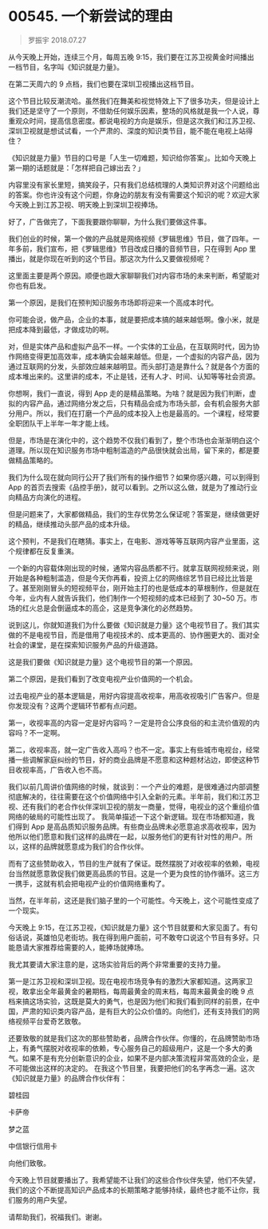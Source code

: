 # 00545. 一个新尝试的理由
> 罗振宇 2018.07.27

从今天晚上开始，连续三个月，每周五晚 9:15，我们要在江苏卫视黄金时间播出一档节目，名字叫《知识就是力量》。

在第二天周六的 9 点档，我们也要在深圳卫视播出这档节目。

这个节目比较反潮流哈。虽然我们在舞美和视觉特效上下了很多功夫，但是设计上我们还是坚守了一个原则，不借助任何娱乐因素，整场的风格就是我一个人说，尊重观众时间，提高信息密度。都说电视的方向是娱乐，但是这次我们和江苏卫视、深圳卫视就是想试试看，一个严肃的、深度的知识类节目，能不能在电视上站得住？

《知识就是力量》节目的口号是「人生一切难题，知识给你答案」。比如今天晚上第一期的话题就是：「怎样把自己嫁出去？」

内容里没有家长里短，搞笑段子，只有我们总结梳理的人类知识界对这个问题给出的答案。你也许没有这个问题，你身边的朋友有没有需要这个知识的呢？欢迎大家今天晚上到江苏卫视、明天晚上到深圳卫视捧场。

好了，广告做完了，下面我要跟你聊聊，为什么我们要做这件事。

我们创业的时候，第一个做的产品就是网络视频《罗辑思维》节目，做了四年。一年多前，我们宣布，把《罗辑思维》节目改成日播的音频节目，只在得到 App 里播出，就是你现在听到的这个节目。那这次为什么又要做视频呢？

这里面主要是两个原因。顺便也跟大家聊聊我们对内容市场的未来判断，希望能对你也有启发。

第一个原因，是我们在预判知识服务市场即将迎来一个高成本时代。

你可能会说，做产品，企业的本事，就是要把成本搞的越来越低啊。像小米，就是把成本降到最低，才做成功的啊。

对，但是实体产品和虚拟产品不一样。一个实体的工业品，在互联网时代，因为协作网络变得更加高效率，成本确实会越来越低。但是，一个虚拟的内容产品，因为通过互联网的分发，头部效应越来越明显。而头部打造是靠什么？就是各个方面的成本堆出来的。这里讲的成本，不止是钱，还有人才、时间、认知等等社会资源。

你想啊，我们一直说，得到 App 走的是精品策略。为啥？就是因为我们判断，虚拟的内容产品，通过网络分发之后，只有精品会成为市场头部，会有机会服务大部分用户。所以，我们在打磨一个产品的成本投入上也是最高的。一个课程，经常要全职团队干上半年一年才能上线。

但是，市场是在演化中的，这个趋势不仅我们看到了，整个市场也会渐渐明白这个道理。所以现在知识服务市场中粗制滥造的产品很快就会出局，留下来的，都是要做精品策略的。

我们为什么现在就向同行公开了我们所有的操作细节？如果你感兴趣，可以到得到 App 的首页去搜索《品控手册》，就可以看到。之所以这么做，就是为了推动行业向精品方向演化的进程。

但是问题来了，大家都做精品，我们的生存优势怎么保证呢？答案是，继续做更好的精品，继续推动头部产品的成本升级。

这个预判，不是我们在瞎猜。事实上，在电影、游戏等等互联网内容产业里面，这个规律都在反复重演。

一个新的内容载体刚出现的时候，通常内容品质都不行。就拿互联网视频来说，刚开始是各种粗制滥造，但是今天你再看，投资上亿的网络综艺节目已经比比皆是了。甚至刚刚冒头的短视频平台，刚开始主打的也是低成本的草根制作，但是就在今年，业内有人就告诉我们，他们制作一个短视频的成本已经到了 30~50 万。市场的红火总是会倒逼成本的高企，这是竞争演化的必然趋势。

说到这儿，你就知道我们为什么要做《知识就是力量》这个电视节目了。我们其实做的不是电视节目，而是借用了电视技术的、成本更高的、协作圈更大的、面对全社会的课堂，是在探索知识服务产品的升级道路。

这是我们要做《知识就是力量》这个电视节目的第一个原因。

第二个原因，是我们看到了改变电视产业价值网的一个机会。

过去电视产业的基本逻辑是，用好内容提高收视率，用高收视吸引广告客户。但是你发现没有？这两个逻辑环节都有点问题。

第一，收视率高的内容一定是好内容吗？一定是符合公序良俗的和主流价值观的内容吗？不一定啊。

第二，收视率高，就一定广告收入高吗？也不一定。事实上有些城市电视台，经常播一些调解家庭纠纷的节目，好的商业品牌是不愿意和这种题材沾边，即使这种节目收视率高，广告收入也不高。

我们以前几周讲价值网络的时候，就谈到：一个产业的难题，是很难通过内部调整彻底解决的，往往需要在这个价值网络中引入全新的元素。半年前，我们和江苏卫视、还有我们的老合作伙伴深圳卫视的朋友一商量，觉得，电视业的这个重组价值网络的破局的可能性出现了。
我简单描述一下这个新逻辑。现在市场都知道，我们得到 App 是高品质知识服务品牌。有些商业品牌未必愿意追求高收视率，因为他所以他们愿意和我们这样的品牌在一起，以服务他们的更有针对性的用户。所以，这样的品牌就愿意成为我们的合作伙伴。

而有了这些赞助收入，节目的生产就有了保证。既然摆脱了对收视率的依赖，电视台当然就愿意敦促我们做更高品质的节目。这是一个更为良性的协作循环。这三方一携手，这就有机会把电视产业的价值网络重构了。

当然，在半年前，这还是我们脑子里的一个可能性。今天晚上，这个可能性变成了一个现实。

今天晚上 9:15，在江苏卫视，《知识就是力量》这个节目就要和大家见面了。有句俗话说，英雄怕见老街坊。我在得到用户面前，可不敢夸口说这个节目有多好。只能恳请大家推荐给需要的人，能捧场就捧场。

我尤其要请大家注意的是，这场实验背后的两个非常重要的支持力量。

第一是江苏卫视和深圳卫视。现在电视市场竞争有的激烈大家都知道。这两家卫视，敢拿出全年最黄金的暑期档，每周最黄金的周末档，每周末最黄金的晚 9 点档来搞这场实验，这既是莫大的勇气，也是因为他们和我们看到同样的前景，在中国，严肃的知识类内容产品，是有巨大的公众价值的。向他们，还有支持我们的网络视频平台爱奇艺致敬。

还要致敬的就是我们这次的那些赞助者，品牌合作伙伴。你懂的，在品牌赞助市场上，有勇气摆脱对收视率的依赖，专心服务自己的超级用户，这是一个多大的勇气。如果不是有充分创新意识的企业，如果不是内部决策流程非常高效的企业，是不可能做出这样的决定的。
在我这个节目里，我要把他们的名字再念一遍。这次《知识就是力量》的品牌合作伙伴有：

碧桂园

卡萨帝

梦之蓝

中信银行信用卡

向他们致敬。

今天晚上节目就要播出了。我希望能不让我们的这些合作伙伴失望，他们不失望，我们的这个不断提高知识产品成本的长期策略才能够持续，最终也才能不让你，我们服务的用户失望。

请帮助我们，祝福我们。谢谢。